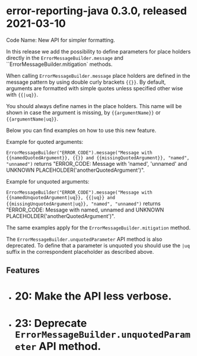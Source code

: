# error-reporting-java 0.3.0, released 2021-03-10

Code Name: New API for simpler formatting.

In this release we add the possibility to define parameters for place holders directly in the `ErrorMessageBuilder.message` and ``ErrorMessageBuilder.mitigation` methods.

When calling `ErrorMessageBuilder.message` place holders are defined in the message pattern by using double curly brackets `{{}}`.
By default, arguments are formatted with simple quotes unless specified other wise with `{{|uq}}`.

You should always define names in the place holders. This name will be shown in case the argument is missing, by
`{{argumentName}}` or `{{argumentName|uq}}`.

Below you can find examples on how to use this new feature.

Example for quoted arguments:

`ErrorMessageBuilder("ERROR_CODE").message("Message with {{namedQuotedArgument}}, {{}} and {{missingQuotedArgument}}, "named", "unnamed")`
returns "ERROR_CODE: Message with 'named', 'unnamed' and UNKNOWN PLACEHOLDER('anotherQuotedArgument')".

Example for unquoted arguments:

`ErrorMessageBuilder("ERROR_CODE").message("Message with {{namedUnquotedArgument|uq}}, {{|uq}} and {{missingUnquotedArgument|uq}}, "named", "unnamed")`
returns "ERROR_CODE: Message with named, unnamed and UNKNOWN PLACEHOLDER('anotherQuotedArgument')".

The same examples apply for the `ErrorMessageBuilder.mitigation` method.

The `ErrorMessageBuilder.unquotedParameter` API method is also deprecated. To define that a parameter is unquoted you should use the `|uq` suffix in the correspondent placeholder as described above. 

## Features

* # 20: Make the API less verbose.
* # 23: Deprecate `ErrorMessageBuilder.unquotedParameter` API method.